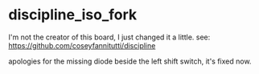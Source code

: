 # discipline_iso_fork
I'm not the creator of this board, I just changed it a little. see: https://github.com/coseyfannitutti/discipline

apologies for the missing diode beside the left shift switch, it's fixed now.
